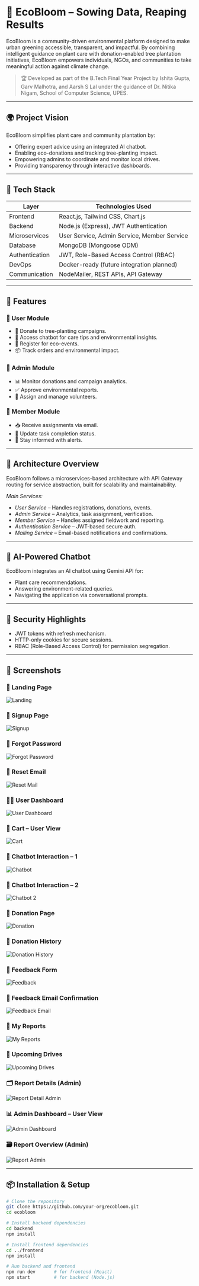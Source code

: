 # 🌱 EcoBloom – Sowing Data, Reaping Results

EcoBloom is a community-driven environmental platform designed to make urban greening accessible, transparent, and impactful. By combining intelligent guidance on plant care with donation-enabled tree plantation initiatives, EcoBloom empowers individuals, NGOs, and communities to take meaningful action against climate change.

> 🏆 Developed as part of the B.Tech Final Year Project by Ishita Gupta, Garv Malhotra, and Aarsh S Lal under the guidance of Dr. Nitika Nigam, School of Computer Science, UPES.

---

## 🌍 Project Vision

EcoBloom simplifies plant care and community plantation by:
- Offering expert advice using an integrated AI chatbot.
- Enabling eco-donations and tracking tree-planting impact.
- Empowering admins to coordinate and monitor local drives.
- Providing transparency through interactive dashboards.

---

## 🧩 Tech Stack

| Layer        | Technologies Used                               |
|--------------|--------------------------------------------------|
| Frontend     | React.js, Tailwind CSS, Chart.js                |
| Backend      | Node.js (Express), JWT Authentication           |
| Microservices| User Service, Admin Service, Member Service     |
| Database     | MongoDB (Mongoose ODM)                          |
| Authentication | JWT, Role-Based Access Control (RBAC)        |
| DevOps       | Docker-ready (future integration planned)       |
| Communication| NodeMailer, REST APIs, API Gateway              |

---

## 🚀 Features

### 👤 User Module
- 🌿 Donate to tree-planting campaigns.
- 🧠 Access chatbot for care tips and environmental insights.
- 📅 Register for eco-events.
- 📦 Track orders and environmental impact.

### 🔐 Admin Module
- 📊 Monitor donations and campaign analytics.
- ✅ Approve environmental reports.
- 📌 Assign and manage volunteers.

### 👷 Member Module
- 📥 Receive assignments via email.
- 🧾 Update task completion status.
- 🔔 Stay informed with alerts.

---

## 🧪 Architecture Overview

EcoBloom follows a microservices-based architecture with API Gateway routing for service abstraction, built for scalability and maintainability.

*Main Services:*
- *User Service* – Handles registrations, donations, events.
- *Admin Service* – Analytics, task assignment, verification.
- *Member Service* – Handles assigned fieldwork and reporting.
- *Authentication Service* – JWT-based secure auth.
- *Mailing Service* – Email-based notifications and confirmations.

---

## 🧠 AI-Powered Chatbot

EcoBloom integrates an AI chatbot using Gemini API for:
- Plant care recommendations.
- Answering environment-related queries.
- Navigating the application via conversational prompts.

---

## 🔐 Security Highlights

- JWT tokens with refresh mechanism.
- HTTP-only cookies for secure sessions.
- RBAC (Role-Based Access Control) for permission segregation.

---

## 📸 Screenshots

### 🏡 Landing Page
![Landing](screenshots/landing.jpg)

### 🔐 Signup Page
![Signup](screenshots/signup.jpg)

### 🔁 Forgot Password
![Forgot Password](screenshots/forgot_password.jpg)

### 📧 Reset Email
![Reset Mail](screenshots/mail_to_reset_pswd.jpg)

### 🧑‍💼 User Dashboard
![User Dashboard](screenshots/user_dashboard.jpg)

### 🛒 Cart – User View
![Cart](screenshots/cart_user.jpg)

### 💬 Chatbot Interaction – 1
![Chatbot](screenshots/chatbot_user.jpg)

### 💬 Chatbot Interaction – 2
![Chatbot 2](screenshots/chatbot1_user.jpg)

### 🌿 Donation Page
![Donation](screenshots/donation_user.jpg)

### 🧾 Donation History
![Donation History](screenshots/donation_history_user.jpg)

### 💬 Feedback Form
![Feedback](screenshots/feedback_user.jpg)

### 📩 Feedback Email Confirmation
![Feedback Email](screenshots/feedback_mail_user.jpg)

### 📝 My Reports
![My Reports](screenshots/my_reports_user.jpg)

### 📅 Upcoming Drives
![Upcoming Drives](screenshots/upcoming_drives.jpg)

### 🗂 Report Details (Admin)
![Report Detail Admin](screenshots/report_detail_admin.jpg)

### 📊 Admin Dashboard – User View
![Admin Dashboard](screenshots/user_dashboard.jpg)

### 🗃 Report Overview (Admin)
![Report Admin](screenshots/report_admin.jpg)


---

## 📦 Installation & Setup

```bash
# Clone the repository
git clone https://github.com/your-org/ecobloom.git
cd ecobloom

# Install backend dependencies
cd backend
npm install

# Install frontend dependencies
cd ../frontend
npm install

# Run backend and frontend
npm run dev       # for frontend (React)
npm start         # for backend (Node.js)